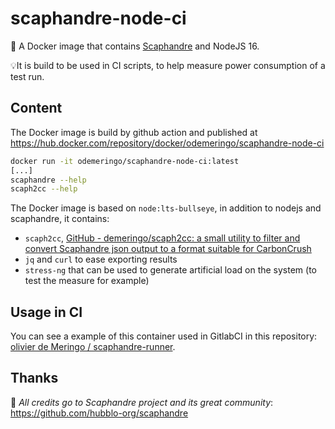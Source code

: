 # scaphandre-node-ci

🌳 A Docker image that contains [Scaphandre](https://github.com/hubblo-org/scaphandre) and NodeJS 16.

💡It is build to be used in CI scripts, to help measure power consumption of a test run.

## Content

The Docker image is build by github action and published at <https://hub.docker.com/repository/docker/odemeringo/scaphandre-node-ci>

```sh
docker run -it odemeringo/scaphandre-node-ci:latest
[...]
scaphandre --help
scaph2cc --help
```

The Docker image is based on `node:lts-bullseye`, in addition to nodejs and scaphandre, it contains:
- `scaph2cc`, [GitHub - demeringo/scaph2cc: a small utility to filter and convert Scaphandre json output to a format suitable for CarbonCrush](https://github.com/demeringo/scaph2cc)
- `jq` and `curl` to ease exporting results
- `stress-ng` that can be used to generate artificial load on the system (to test the measure for example)

## Usage in CI

You can see a example of this container used in GitlabCI in this repository: [olivier de Meringo / scaphandre-runner](https://gitlab.com/demeringo/scaphandre-runner).

## Thanks

🌳 _All credits go to Scaphandre project and its great community_: <https://github.com/hubblo-org/scaphandre>
